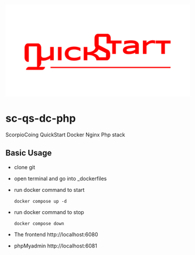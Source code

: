 ![image](quickstart-github-banner.png)

# sc-qs-dc-php

ScorpioCoing QuickStart Docker Nginx Php stack

## Basic Usage

- clone git
- open terminal and go into \_dockerfiles
- run docker command to start
  ```
  docker compose up -d
  ```
- run docker command to stop
  ```
  docker compose down
  ```
- The frontend http://localhost:6080

- phpMyadmin http://localhost:6081
